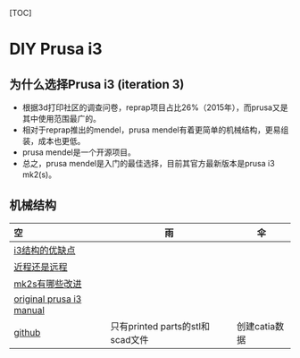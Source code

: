 [TOC]

# DIY Prusa i3

## 为什么选择Prusa i3 (iteration 3)

- 根据3d打印社区的调查问卷，reprap项目占比26%（2015年），而prusa又是其中使用范围最广的。
- 相对于reprap推出的mendel，prusa mendel有着更简单的机械结构，更易组装，成本也更低。
- prusa mendel是一个开源项目。
- 总之，prusa mendel是入门的最佳选择，目前其官方最新版本是prusa i3 mk2(s)。

## 机械结构

| 空                                        | 雨                          | 伞         |
| :--------------------------------------- | -------------------------- | --------- |
| [i3结构的优缺点](http://www.diankeshequ.com/forum.php?mod=viewthread&tid=1862) |                            |           |
| [近程还是远程](http://www.jianshu.com/p/bd3bc7b0cc13) |                            |           |
| [mk2s有哪些改进](http://www.prusaprinters.org/original-prusa-i3-mk2s-release/) |                            |           |
| [original prusa i3 manual](http://manual.prusa3d.com/c/English_manuals) |                            |           |
| [github](https://github.com/prusa3d/Original-Prusa-i3) | 只有printed parts的stl和scad文件 | 创建catia数据 |